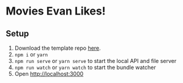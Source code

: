 # Movies Evan Likes!

## Setup

1. Download the template repo [here](https://drive.google.com/file/d/0B04cLaVq4ls4MTEyaVNsQlpTVUk/view?usp=sharing).
1. `npm i` or `yarn`
1. `npm run serve` or `yarn serve` to start the local API and file server
1. `npm run watch` or `yarn watch` to start the bundle watcher
1. Open [http://localhost:3000](http://localhost:3000)

